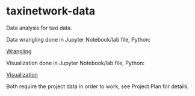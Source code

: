 # taxinetwork-data
Data analysis for taxi data.


Data wrangling done in Jupyter Notebook/lab file, Python:

[Wrangling](./taxi_data_analysis.ipynb)

Visualization done in Jupyter Notebook/lab file, Python:

[Visualization](./taxi_data_visualization.ipynb)


Both require the project data in order to work, see Project Plan for details.
